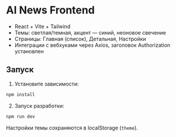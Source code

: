 # AI News Frontend

- React + Vite + Tailwind
- Темы: светлая/темная, акцент — синий, неоновое свечение
- Страницы: Главная (список), Детальная, Настройки
- Интеграции с вебхуками через Axios, заголовок Authorization установлен

## Запуск

1. Установите зависимости:
```bash
npm install
```
2. Запуск разработки:
```bash
npm run dev
```

Настройки темы сохраняются в localStorage (`theme`). 
